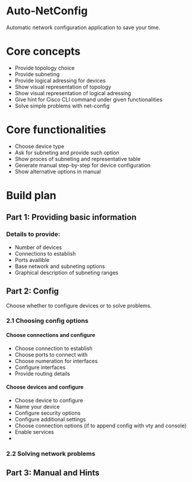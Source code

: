 # Auto-NetConfig
Automatic network configuration application to save your time.

# Core concepts

- Provide topology choice
- Provide subneting 
- Provide logical adressing for devices
- Show visual representation of topology
- Show visual representation of logical adressing
- Give hint for Cisco CLI command under given functionalities
- Solve simple problems with net-config

# Core functionalities

- Choose device type
- Ask for subneting and provide such option
- Show proces of subneting and representative table
- Generate manual step-by-step for device configuration
- Show alternative options in manual


# Build plan

## Part 1: Providing basic information

### Details to provide:
- Number of devices
- Connections to establish
- Ports availible
- Base network and subneting options
- Graphical description of subneting ranges

## Part 2: Config

Choose whether to configure devices or to solve problems.

### 2.1 Choosing config options

#### Choose connections and configure

- Choose connection to establish
- Choose ports to connect with
- Choose numeration for interfaces
- Configure interfaces
- Provide routing details

#### Choose devices and configure

- Choose device to configure
- Name your device
- Configure security options
- Configure additional settings
- Choose connection options (if to append config with vty and console)
- Enable services
- 

### 2.2 Solving network problems

## Part 3: Manual and Hints